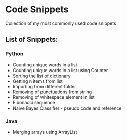# Code Snippets

Collection of my most commonly used code snippets

## List of Snippets:

### Python

- Counting unique words in a list
- Counting unique words in a list using Counter
- Sorting the list of dictionary
- Getting n items from list
- Importing from different folder
- Removing of punctuations from string
- Removing of whitespace element in list
- Fibonacci sequence
- Naive Bayes Classifier - pseudo code and reference

### Java

- Merging arrays using ArrayList
